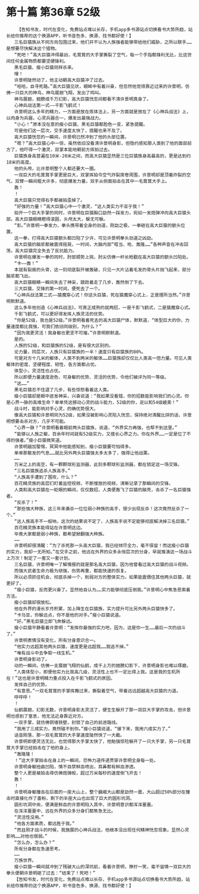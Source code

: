 # 第十篇 第36章 52级
        【告知书友，时代在变化，免费站点难以长存，手机app多书源站点切换看书大势所趋，站长给你推荐的这个换源APP，听书音色多、换源、找书都好使！】
       三名巨猿族从不同方向包围过来，他们并不认为人族强者能够带给他们威胁，之所以联手……是想要尽快解决这个猎物。
       “死吧！”高大巨猿冲得最凶，毛茸茸的大手掌撕裂了空气，每一个手指都锋利无比，比这世间任何金属物质都要坚硬锋利。
       黑毛巨猿、瘦小巨猿同样杀来。
       嗖！
       许景明陡然动了，他主动朝高大巨猿冲了过去。
       “哈哈，自寻死路。”高大巨猿见状，眼眸中有着兴奋，但忽然他觉得靠近过来的许景明，仿佛一只巨大的神鸟，神鸟展翅飞翔，发出了鸣叫。
       神鸟展翅，翅膀成千万幻影，高大巨猿恍忽间都看不清许景明真身了。
       心神兵战法第一式——千影飞鹤式！
       许景明这么多年的精力，一方面是放在炼体法上，另一方面就是放在了《心神兵战法》上，以肉身为兵器，心灵兵器合一，爆发出最强战力。
       “小心！”原本没在意的瘦小巨猿、黑毛巨猿都脸色一变，紧急提醒。
       可是他们这一层次，交手速度太快了，提醒也来不及了。
       高大巨猿恍忽的一瞬间，许景明已然冲到了他的头部位置。
       “嗯？”高大巨猿心中一惊，虽然依旧没看清许景明身影，但隐约感知那人类到了他的面部前方了，他吓得一个激灵，双掌本能地朝前方挥拍过去。
       巨猿族身高普遍在10米-20米之间，而高大巨猿显然是三位巨猿族身高最高的，更是达到约18米的高度。
       他的头颅，比许景明整个人都还要大一圈。
       一双巨大的毛茸茸手掌更是巨大，双掌挥拍令空气炸裂席卷周围，许景明却是顶着炸裂的空气，双臂一瞬间粗大许多，彻底爆发力量，双手从侧面拍击在其中一毛茸茸大手上。
       轰！
       ！
       高大巨猿只觉得右手都被拍歪掉了。
       “好强的力量！”高大巨猿心中一个激灵，“这人类实力不亚于我！”
       拍开一个巨大手掌的同时，许景明在巨猿胸口勐然一踩发力，宛如一发炮弹冲向高大巨猿头部。高大巨猿眼睛瞪得滚圆，头颅太大，躲无可躲。
       “彭。”许景明一拳发力，拳头携带着全身的劲道，刚勐之极，一拳砸在高大巨猿的额头位置。
       这一拳，打得高大巨猿额头都凹陷了少许，可见许景明拳头劲道之凶勐。
       高大巨猿的脑浆都被震得摇晃，一时间，大脑内部“哐当、呛、轰隆……”各种声音在冲击回荡，高大巨猿完全失去了反抗能力。
       许景明在爆发一拳的同时，肘部顺势上挑，肘尖仿佛一杆长枪戳在高大巨猿的额头凹陷处。
       “卡——轰！”
       本就有裂痕的头骨，这一刻彻底裂开被轰破，只见一大片沾着毛发的骨头片抛飞起来，部分脑浆都飞出。
       高大巨猿眼睛一瞬间失去了神采，踉跄着走了几步，轰然倒了下去。
       三大巨猿，交锋的第一时间，便死去了一个。
       “心神兵战法第二式——猿魔穿心式！你这头巨猿，死在猿魔穿心式上，正是理所当然。”许景明默默道。
       这么多年他创造《心神兵战法》，可真正成熟的就两招，一是千影飞鹤式，二是猿魔穿心式。
       千影飞鹤式，可以更好得发挥人族灵活的优势。
       “你是52级，我也是52级。”许景明看着死去的高大巨猿尸体，默默道，“体型巨大的你，力量速度都比我强，可我们依旧同级别，为什么？”
       “因为我更灵活！我身躯也更坚不可摧。”许景明默默道。
       是的。
       人族的52级，和巨猿族的52级，是有很大区别的。
       论力量，同层次，人族只有巨猿族的一半！速度只有巨猿族的80%。
       可是对方十几米的躯体，人类不到两米的躯体……巨猿族却仅仅比人类高一倍力量。可见人类躯体的密度、坚硬程度、韧性，各方面都占优。
       体型小，灵活性也占优。
       所以即便力量速度逊色，可身躯的优势、灵活的优势，令他们被评为同一等级。
       “这……”
       黑毛巨猿忍不住退了几步，有些惊怒看着这人类。
       瘦小巨猿却是眼中迸发神采，兴奋说道：“我如果没看错，你的招数能影响我们的心灵。你是心界一脉的高维生命？单单凭这撼动心灵的战斗能力，52级的你，足以和54级媲美！”
       战斗时，能影响对手心灵，的确优势很大。
       像高大巨猿和许景明同为52级，如果没被影响心灵陷入恍忽，保持绝对清醒比拼的话，许景明想要击杀对方，几乎不可能。
       “心界一脉？”许景明看着眼前两头巨猿族，说道，“外界实力再强，也帮不到这里。”
       “能够以人族之躯，百余年时间就有52级实力，又擅长心界之力。你在外界……一定是位了不得的强者。”瘦小巨猿微笑道。
       许景明越加警惕，冥冥中他能感知到，瘦小巨猿要可怕得多。
       单单那散发的气息……就比另外两头巨猿强太多太多了，强得让他战栗。
       ……
       万米之上的高空，有一颗颗球形监测器，此刻多颗球形监测器，都在锁定这一场交锋。
       “三名巨猿族追杀人族高手。”
       “人族高手遭到了围攻，什么？”
       百花精灵族的高层们盯着监控视频，不断慢放的视频，清晰记录了那瞬间的交锋。
       人类和高大巨猿在一眨眼的瞬间，仅仅数招，人类便轰飞了巨猿的脑壳，击杀了一名巨猿强者。
       “反杀了！”
       “那些强大种族，这三年来袭杀一位位弱小种族的高手，很少出现反杀！这次竟然反杀了一个。”
       “这人族高手不一般呐，这次的结果说不定了，人族高手说不定能够彻底解决掉三名巨猿。”
       百花精灵族本能得站在许景明这边。
       毕竟大家都是弱小种族，都希望掀翻强大种族。
       ……
       许景明却很清醒：“为了杀死那一头高大巨猿，我已经倾尽全力，毫不保留！而这瘦小巨猿的实力，我却一无所知。”在交手之前，他远在外界的众多永恒层次的分身，早就推演这一场战斗上万次！制定了一套又一套计划。
       三名巨猿，许景明唯一了解情报的就是那名高大巨猿，因为他曾看过高大巨猿的战斗视频。
       而强大武者生命力极为顽强，伤势再重，都能快速的恢复。
       所以必须抓住机会，彻底杀掉一个，削弱对方的整体实力。如果能震慑住其他两头巨猿，就更好了。
       “瘦小巨猿，反而更兴奋了。显然他自认为……实力能够彻底压倒我。”许景明心中焦急思索着方法。
       瘦小巨猿却很放松。
       他在外界的漫长岁月积累，加上降生在巨猿族，实力提升可比另外两头巨猿快多了。
       “卡马亚，你躲远点，你不是他的对手。”瘦小巨猿说道。
       “好。”黑毛巨猿立即飞奔躲远。
       瘦小巨猿平静看着许景明：“发挥你最强的实力吧，因为，这是你一生……最后一次的战斗了。”
       许景明表情没有变化，所有分身意识合一。
       “他实力远超其他两头巨猿，速度更是远超我……我逃不掉。”
       “唯有战斗中去争取一线生机。”
       许景明身影动了。
       动的一瞬间，仿佛一支展翅飞翔的仙鹤，成千上万的翅膀幻影下，许景明身影也难以琢磨。
       “人类体型小，即便他实力比我高几级，灵活性上也不一定比得上我。这是我的生机所在！”这也是许景明精力重点投入在千影飞鹤式的原因。
       发挥自己的优势。
       “有意思。”一双毛茸茸的手掌挥舞过来，撕裂着空气，带着远远超越高大巨猿的力道。
       呼呼呼！
       ！
       仙鹤展翅，幻影无数，许景明身影太灵活了，硬生生躲开了那一双巨大手掌的攻击，但许景明也感到了窒息，他无法近身靠近对方。
       一双手掌，就仿佛铜墙铁壁，封锁了自己的前进路线。
       “我用了三成实力，竟然碰不到你。”瘦小巨猿说道，“接下来，我用六成实力了。”
       话音刚落，那一双毛茸茸的大手掌速度陡然快了一大截。
       许景明即便灵活无比，也觉得那大手掌太快了，他勉强惊险躲开了一只大手掌，另一只毛茸茸大手掌已经拍击在了他的身上。
       “轰隆隆！
       ！”这大手掌拍击在身上的一瞬间，恐怖力道传递贯穿许景明全身每一处。
       许景明身躯扭曲凹陷，情不自禁鲜血喷出，耳鼻都有鲜血渗透。
       整个人更是被拍击得仿佛炮弹般，超过万米每秒的速度倒飞开去！
       轰！
       ！
       许景明身躯撞击在后面的一座大山上，整个巍峨大山都是勐然一震，大山超过50%部分在撞击时直接化作了齑粉，剩下的半座大山也出现了巨大的圆形坑洞。
       圆形坑洞中央，便满是鲜血的许景明陷入其中，许景明意识都浑浑噩噩。
       在浑浑噩噩中，远在外界的众多分身们都焦急无比。
       “灵活性没用。”
       “他各方面素质，都远胜于我。”
       “而且刚才战斗的时候，我施展的心神兵战法，他根本没出现任何精神恍忽现象。显然心灵影响……对他也很弱。”
       “怎么办，怎么办？”
       所有分身都在急速思考。
       ……
       万族世界。
       瘦小巨猿一瞬间就冲到了残破大山的深坑前，看着许景明，狰狞一笑，毫不留情一双巨大的拳头便朝许景明砸了过去：“结束了！死吧！”
       【告知书友，时代在变化，免费站点难以长存，手机app多书源站点切换看书大势所趋，站长给你推荐的这个换源APP，听书音色多、换源、找书都好使！】